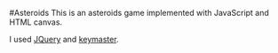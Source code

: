 #Asteroids
This is an asteroids game implemented with JavaScript and HTML canvas.

I used [JQuery](https://github.com/jquery/jquery) and  [keymaster](https://github.com/madrobby/keymaster).
